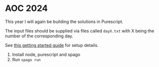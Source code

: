 # AOC 2024

This year I will again be building the solutions in Purescript.

The input files should be supplied via files called `dayX.txt` with X being the number of the corresponding day.

See [this getting started guide](https://github.com/purescript/documentation/blob/master/guides/Getting-Started.md) for setup details.

1. Install node, purescript and spago
2. Run `spago run`